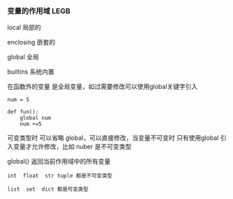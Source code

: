 ### 变量的作用域 LEGB

local  局部的

enclosing	嵌套的

global	全局

builtins	系统内置



在函数外的变量 是全局变量，如过需要修改可以使用global关键字引入



```
num = 5

def fun():
	global num
	num +=5
```

可变类型时 可以省略 global，可以直接修改，当变量不可变时 只有使用global 引入变量才允许修改，比如 nuber 是不可变类型



global() 返回当前作用域中的所有变量



```
int  float  str tuple 都是不可变类型

list  set  dict 都是可变类型
```



